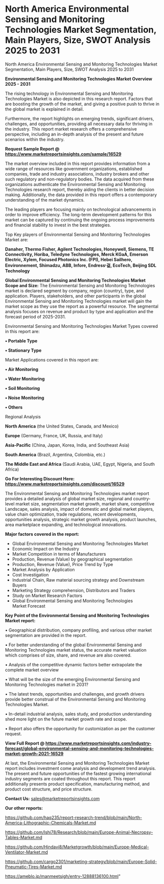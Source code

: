 # North America Environmental Sensing and Monitoring Technologies Market Segmentation, Main Players, Size, SWOT Analysis 2025 to 2031
North America Environmental Sensing and Monitoring Technologies Market Segmentation, Main Players, Size, SWOT Analysis 2025 to 2031

<Strong> Environmental Sensing and Monitoring Technologies Market Overview 2025 - 2031</strong>

The rising technology in Environmental Sensing and Monitoring Technologies Market is also depicted in this research report. Factors that are boosting the growth of the market, and giving a positive push to thrive in the global market is explained in detail.

Furthermore, the report highlights on emerging trends, significant drivers, challenges, and opportunities, providing all necessary data for thriving in the industry. This report market research offers a comprehensive perspective, including an in-depth analysis of the present and future scenarios within the industry.

<strong>Request Sample Report @ <a href=https://www.marketreportsinsights.com/sample/16529>https://www.marketreportsinsights.com/sample/16529</a></strong>

The market overview included in this report provides information from a wide range of resources like government organizations, established companies, trade and industry associations, industry brokers and other such regulatory and non-regulatory bodies. The data acquired from these organizations authenticate the Environmental Sensing and Monitoring Technologies research report, thereby aiding the clients in better decision making. Additionally, the data provided in this report offers a contemporary understanding of the market dynamics.

The leading players are focusing mainly on technological advancements in order to improve efficiency. The long-term development patterns for this market can be captured by continuing the ongoing process improvements and financial stability to invest in the best strategies.

Top Key players of Environmental Sensing and Monitoring Technologies Market are:

<strong>Danaher, Thermo Fisher, Agilent Technologies, Honeywell, Siemens, TE Connectivity, Horiba, Teledyne Technologies, Merck KGaA, Emerson Electric, Xylem, Focused Photonics Inc. (FPI), Hebei Sailhero, Environnement, Shimadzu, ABB, Infore, Endressᶫ걺, EcoTech, Beijing SDL Technology</strong>

<strong><b>Global Environmental Sensing and Monitoring Technologies Market Scope and Size:</b></strong>
The Environmental Sensing and Monitoring Technologies market is declared segment by company, region (country), type, and application. Players, stakeholders, and other participants in the global Environmental Sensing and Monitoring Technologies market will gain the market scope as they use the report as a powerful resource. The segmental analysis focuses on revenue and product by type and application and the forecast period of 2025-2031.

Environmental Sensing and Monitoring Technologies Market Types covered in this report are:

<strong>• Portable Type

• Stationary Type</strong>

Market Applications covered in this report are:

<strong>• Air Monitoring

• Water Monitoring

• Soil Monitoring

• Noise Monitoring

• Others</strong> 

Regional Analysis

<strong>North America</strong> (the United States, Canada, and Mexico)

<strong>Europe</strong> (Germany, France, UK, Russia, and Italy)

<strong>Asia-Pacific</strong> (China, Japan, Korea, India, and Southeast Asia)

<strong>South America</strong> (Brazil, Argentina, Colombia, etc.)

<strong>The Middle East and Africa</strong> (Saudi Arabia, UAE, Egypt, Nigeria, and South Africa)

<strong>Go For Interesting Discount Here: <a href=https://www.marketreportsinsights.com/discount/16529>https://www.marketreportsinsights.com/discount/16529</a></strong>

The Environmental Sensing and Monitoring Technologies market report provides a detailed analysis of global market size, regional and country-level market size, segmentation market growth, market share, competitive Landscape, sales analysis, impact of domestic and global market players, value chain optimization, trade regulations, recent developments, opportunities analysis, strategic market growth analysis, product launches, area marketplace expanding, and technological innovations.

<strong><b>Major factors covered in the report:</b></strong>
<ul>
  <li>Global Environmental Sensing and Monitoring Technologies Market </li>
  <li>Economic Impact on the Industry</li>
  <li>Market Competition in terms of Manufacturers</li>
  <li>Production, Revenue (Value) by geographical segmentation</li>
  <li>Production, Revenue (Value), Price Trend by Type</li>
  <li>Market Analysis by Application</li>
  <li>Cost Investigation</li>
  <li>Industrial Chain, Raw material sourcing strategy and Downstream Buyers</li>
  <li>Marketing Strategy comprehension, Distributors and Traders</li>
  <li>Study on Market Research Factors</li>
  <li>Global Environmental Sensing and Monitoring Technologies Market Forecast</li>
</ul>

<strong><b>Key Point of the Environmental Sensing and Monitoring Technologies Market report:</b></strong>

• Geographical distribution, company profiling, and various other market segmentation are provided in the report.

• For better understanding of the global Environmental Sensing and Monitoring Technologies market status, the accurate market valuation which comprises of size, share, and revenue are also covered.

• Analysis of the competitive dynamic factors better extrapolate the complete market overview

• What will be the size of the emerging Environmental Sensing and Monitoring Technologies market in 2031?

• The latest trends, opportunities and challenges, and growth drivers provide better construal of the Environmental Sensing and Monitoring Technologies Market.

• In-detail industrial analysis, sales study, and production understanding shed more light on the future market growth rate and scope.

• Report also offers the opportunity for customization as per the customer request.

<strong><b>View Full Report @ <a href=https://www.marketreportsinsights.com/industry-forecast/global-environmental-sensing-and-monitoring-technologies-market-growth-2021-16529>https://www.marketreportsinsights.com/industry-forecast/global-environmental-sensing-and-monitoring-technologies-market-growth-2021-16529</a></b></strong>


At last, the Environmental Sensing and Monitoring Technologies Market report includes investment come analysis and development trend analysis. The present and future opportunities of the fastest growing international industry segments are coated throughout this report. This report additionally presents product specification, manufacturing method, and product cost structure, and price structure.

<strong>Contact Us:</strong>
sales@marketreportsinsights.com

<strong>Our other reports:</strong>

<a href=https://github.com/haq235/report-research-trend/blob/main/North-America-Lithographic-Chemicals-Market.md>https://github.com/haq235/report-research-trend/blob/main/North-America-Lithographic-Chemicals-Market.md</a>

<a href=https://github.com/Ishi78/Research/blob/main/Europe-Animal-Necropsy-Tables-Market.md>https://github.com/Ishi78/Research/blob/main/Europe-Animal-Necropsy-Tables-Market.md</a>

<a href=https://github.com/Hindavi8/Marketgrowth/blob/main/Europe-Medical-Ventilator-Market.md>https://github.com/Hindavi8/Marketgrowth/blob/main/Europe-Medical-Ventilator-Market.md</a>

<a href=https://github.com/cargo2301/marketing-strategy/blob/main/Europe-Solid-Pneumatic-Tires-Market.md>https://github.com/cargo2301/marketing-strategy/blob/main/Europe-Solid-Pneumatic-Tires-Market.md</a>

<a href=https://ameblo.jp/manmeetsigh/entry-12888136100.html>https://ameblo.jp/manmeetsigh/entry-12888136100.html</a>"
